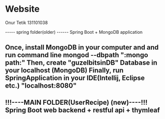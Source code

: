 # Website

Onur Tetik 131101038

----- spring folder(older) ------
Spring Boot + MongoDB application 

Once, install MongoDB in your computer and and run command line mongod --dbpath ":mongo path:"
Then, create "guzelbitsinDB" Database in your localhost (MongoDB)
Finally, run SpringApplication in your IDE(Intellij, Eclipse etc.)
"localhost:8080"
-----------------------------

!!!----MAIN FOLDER(UserRecipe) (new)----!!!
Spring Boot 
web backend + restful api + thymleaf
-------------------------------